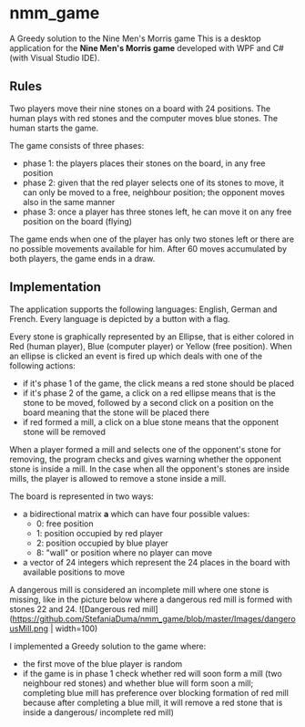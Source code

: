 # nmm_game
A Greedy solution to the Nine Men's Morris game
This is a desktop application for the **Nine Men's Morris game** developed with WPF and C# (with Visual Studio IDE).

## Rules
Two players move their nine stones on a board with 24 positions. The human plays with red stones and the computer moves blue stones. The human starts the game.

The game consists of three phases:
* phase 1: the players places their stones on the board, in any free position
* phase 2: given that the red player selects one of its stones to move, it can only be moved to a free, neighbour position; the opponent moves also in the same manner
* phase 3: once a player has three stones left, he can move it on any free position on the board (flying)

The game ends when one of the player has only two stones left or there are no possible movements available for him. After 60 moves accumulated by both players, the game ends in a draw.

## Implementation

The application supports the following languages: English, German and French. Every language is depicted by a button with a flag. 

Every stone is graphically represented by an Ellipse, that is either colored in Red (human player), Blue (computer player) or Yellow (free position). When an ellipse is clicked an event is fired up
which deals with one of the following actions:
* if it's phase 1 of the game, the click means a red stone should be placed
* if it's phase 2 of the game, a click on a red ellipse means that is the stone to be moved, followed by a second click on a position on the board meaning that the stone will be placed there
* if red formed a mill, a click on a blue stone means that the opponent stone will be removed

When a player formed a mill and selects one of the opponent's stone for removing, the program checks and gives warning whether the opponent stone is inside
a mill. In the case when all the opponent's stones are inside mills, the player is allowed to remove a stone inside a mill.

The board is represented in two ways:
* a bidirectional matrix **a** which can have four possible values:
  * 0: free position
  * 1: position occupied by red player
  * 2: position occupied by blue player
  * 8: "wall" or position where no player can move
* a vector of 24 integers which represent the 24 places in the board with available positions to move

A dangerous mill is considered an incomplete mill where one stone is missing, like in the picture below where a dangerous red mill is formed with stones 22 and 24.
![Dangerous red mill](https://github.com/StefaniaDuma/nmm_game/blob/master/Images/dangerousMill.png | width=100)

I implemented a Greedy solution to the game where:
* the first move of the blue player is random
* if the game is in phase 1 check whether red will soon form a mill (two neighbour red stones) and whether blue will form soon a mill; 
completing blue mill has preference over blocking formation of red mill because after completing a blue mill, it will remove a red stone 
that is inside a dangerous/ incomplete red mill)
